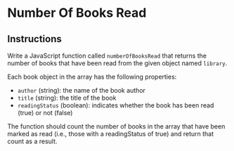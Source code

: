 # Number Of Books Read

## Instructions

Write a JavaScript function called `numberOfBooksRead` that returns the number of books that have been read from the given object named `library`.

Each book object in the array has the following properties:

- `author` (string): the name of the book author
- `title` (string): the title of the book
- `readingStatus` (boolean): indicates whether the book has been read (true) or not (false)

The function should count the number of books in the array that have been marked as read (i.e., those with a readingStatus of true) and return that count as a result.
